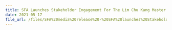 ```yaml
---
title: SFA Launches Stakeholder Engagement For The Lim Chu Kang Master Plan
date: 2021-05-17
file_url: /files/SFA%20media%20release%20-%20SFA%20launches%20Stakeholder%20Engagement%20for%20the%20Lim%20Chu%20Kang%20Master%20Plan.pdf
---
```


